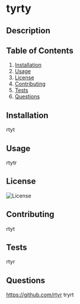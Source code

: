 # tyrty
    
## Description
    
## Table of Contents
1. [Installation](#installation)
2. [Usage](#usage)
3. [License](#license)
4. [Contributing](#contributing)
5. [Tests](#test)
6. [Questions](#questions)
    
## Installation
rtyt

## Usage
rtytr
    
## License
![License](https://img.shields.io/badge/License-BSD_3--Clause-blue.svg)
    
## Contributing
rtyt
    
## Tests
rtyr
    
## Questions
https://github.com/rtyr
tryrt